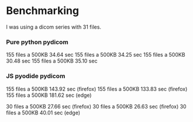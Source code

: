 # Benchmarking

I was using a dicom series with 31 files.

### Pure python pydicom

155 files a 500KB 34.64 sec
155 files a 500KB 34.25 sec
155 files a 500KB 30.48 sec
155 files a 500KB 35.10 sec


### JS pyodide pydicom
155 files a 500KB 143.92 sec (firefox)
155 files a 500KB 133.83 sec (firefox)
155 files a 500KB 181.62 sec (edge)

30 files a 500KB 27.66 sec (firefox)
30 files a 500KB 26.63 sec (firefox)
30 files a 500KB 40.01 sec (edge)




